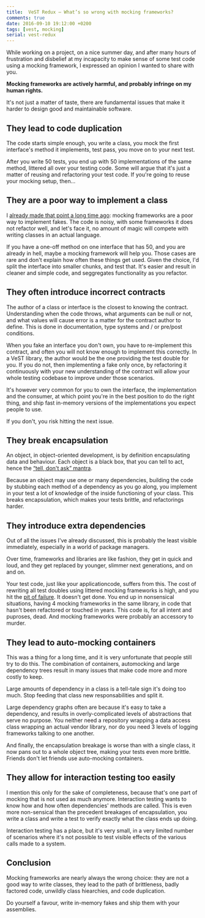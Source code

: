 ```yaml
---
title:  VeST Redux – What’s so wrong with mocking frameworks?
comments: true
date: 2016-09-10 19:12:00 +0200
tags: [vest, mocking]
serial: vest-redux
---
```

While working on a project, on a nice summer day, and after many hours of
frustration and disbelief at my incapacity to make sense of some test code
using a mocking framework, I expressed an opinion I wanted to share with you.

**Mocking frameworks are actively harmful, and probably infringe on my human
rights.**

It's not just a matter of taste, there are fundamental issues that make it
harder to design good and maintainable software.

## They lead to code duplication

The code starts simple enough, you write a class, you mock the first interface's
method it implements, test pass, you move on to your next test.

After you write 50 tests, you end up with 50 implementations of the
same method, littered all over your testing code. Some will argue that it's just
a matter of reusing and refactoring your test code. If you're going to reuse
your mocking setup, then...

## They are a poor way to implement a class

I [already made that point a long time ago][mocking-sucks]: mocking frameworks
are a poor way to implement fakes. The code is noisy, with some frameworks it
does not refactor well, and let's face it, no amount of magic will compete with
writing classes in an actual language.

If you have a one-off method on one interface that has 50, and you are already
in hell, maybe a mocking framework will help you. Those cases are rare and
don't explain how often these things get used. Given the choice, I'd split
the interface into smaller chunks, and test that. It's easier and result in
cleaner and simple code, and seggregates functionality as you refactor.

## They often introduce incorrect contracts 

The author of a class or interface is the closest to knowing the contract.
Understanding when the code throws, what arguments can be null or not, and what
values will cause error is a matter for the contract author to define. This is
done in documentation, type systems and / or pre/post conditions.

When you fake an interface you don't own, you have to re-implement this
contract, and often you will not know enough to implement this correctly. In
a VeST library, the author would be the one providing the test double for you.
If you do not, then implementing a fake only once, by refactoring it
continuously with your new understanding of the contract will allow your whole
testing codebase to improve under those scenarios.

It's however very common for you to own the interface, the implementation and
the consumer, at which point you're in the best position to do the right thing,
and ship fast in-memory versions of the implementations you expect people to
use.

If you don't, you risk hitting the next issue.

## They break encapsulation

An object, in object-oriented development, is by definition encapsulating data
and behaviour. Each object is a black box, that you can tell to act, hence the
[“tell, don't ask” mantra][telldontask].

Because an object may use one or many dependencies, building the code by stubbing
each method of a dependency as you go along, you implement in your test a lot
of knowledge of the inside functioning of your class. This breaks encapsulation,
which makes your tests brittle, and refactorings harder.

## They introduce extra dependencies

Out of all the issues I've already discussed, this is probably the least visible
immediately, especially in a world of package managers.

Over time, frameworks and libraries are like fashion, they get in quick and
loud, and they get replaced by younger, slimmer next generations, and on and on.

Your test code, just like your applicationcode, suffers from this. The cost of
rewriting all test doubles using littered mocking frameworks is high, and you
hit the [pit of failure][pitoffailure]. It doesn't get done. You end up in
nonsensical situations, having 4 mocking frameworks in the same library, in
code that hasn't been refactored or touched in years. This code is, for all 
intent and puproses, dead. And mocking frameworks were probably an accessory to
murder.

## They lead to auto-mocking containers

This was a thing for a long time, and it is very unfortunate that people still
try to do this. The combination of containers, automocking and large dependency
trees result in many issues that make code more and more costly to keep.

Large amounts of dependency in a class is a tell-tale sign it's doing too much.
Stop feeding that class new responsabilities and split it.

Large dependency graphs often are because it's easy to take a dependency, and
results in overly-complicated levels of abstractions that serve no purpose. You
neither need a repository wrapping a data access class wrapping an actual vendor
library, nor do you need 3 levels of logging frameworks talking to one another.

And finally, the encapsulation breakage is worse than with a single class, it
now pans out to a whole object tree, making your tests even more brittle.
Friends don't let friends use auto-mocking containers.

## They allow for interaction testing too easily

I mention this only for the sake of completeness, because that's one part of
mocking that is not used as much anymore. Interaction testing wants to know
how and how often dependencies' methods are called. This is even more
non-sensical than the precedent breakages of encapsulation, you write a class
and write a test to verify exactly what the class ends up doing.

Interaction testing has a place, but it's very small, in a very limited number
of scenarios where it's not possible to test visible effects of the various
calls made to a system.

## Conclusion

Mocking frameworks are nearly always the wrong choice: they are not a good way
to write classes, they lead to the path of brittleness, badly factored code,
unwildly class hiearchies, and code duplication.

Do yourself a favour, write in-memory fakes and ship them with your assemblies.


[mocking-sucks]: <https://serialseb.com/blog/2007/12/13/why-mock-frameworks-suck-and-how-to/>
[telldontask]: <>
[pitoffailure]: <>